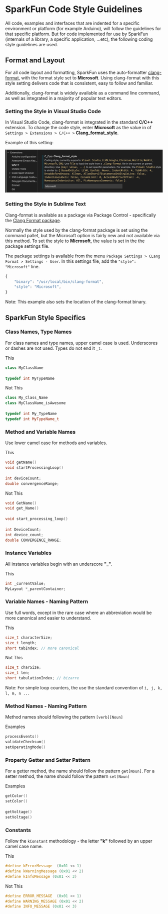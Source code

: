 
# SparkFun Code Style Guidelines

All code, examples and interfaces that are indented for a specific environment or platform (for example Arduino), will follow the guidelines for that specific platform. But for code implemented for use by SparkFun (internals of a library, a specific application, ...etc), the following coding style guidelines are used.

## Format and Layout

For all code layout and formatting, SparkFun uses the auto-formatter [clang-format](https://clang.llvm.org/docs/ClangFormat.html), with the format style set to **Microsoft**. Using clang-format with this style setting delivers code that is consistent, easy to follow and familiar. 

Additionally, clang-format is widely available as a command line command, as well as integrated in a majority of popular text editors. 

### Setting the Style in **Visual Studio Code**
In Visual Studio Code, clang-format is integrated in the standard **C/C++** extension. To change the code style, enter  **Microsoft** as the value in of `Settings > Extensions > C/C++ >` **Clang_format_style**. 

Example of this setting:

![Visual Studio Code setting](VSC_Settings.png)

### Setting the Style in **Sublime Text**
Clang-format is available as a package via Package Control - specifically the [Clang Format package](https://packagecontrol.io/packages/Clang%20Format). 

Normally the style used by the clang-format package is set using the command pallet, but the Microsoft option is fairly new and not available via this method. To set the style to **Microsoft**, the value is set in the the package settings file.  

The package settings is available from the menu `Package Settings > CLang Format > Settings - User`. In this settings file, add the `"style": "Microsoft"` line. 

```javascript
{
	"binary": "/usr/local/bin/clang-format",
	"style": "Microsoft",
}
```
Note: This example also sets the location of the clang-format binary.

## SparkFun Style Specifics 

### Class Names, Type Names
For class names and type names, upper camel case is used. Underscores or dashes are not used. Types do not end it `_t`. 

This
```C++
class MyClassName

typedef int MyTypeName
```
Not This
```C++
class My_Class_Name
class MyClassName_isAwesome

typedef int My_TypeName
typedef int MyTypeName_t
```

### Method and Variable Names
Use lower camel case for methods and variables.

This
```C++
void getName()
void startProcessingLoop()

int deviceCount;
double convergenceRange;
```

Not This
```C++
void GetName()
void get_Name()

void start_processing_loop()

int DeviceCount;
int device_count;
double CONVERGENCE_RANGE;
```

### Instance Variables
All instance variables begin with an underscore **"_"**.

This
```C++
int _currentValue;
MyLayout *_parentContainer;
```
### Variable Names - Naming Pattern
Use full words, except in the rare case where an abbreviation would be more canonical and easier to understand.

This
```C++
size_t characterSize;
size_t length;
short tabIndex; // more canonical
```

Not This
```C++
size_t charSize;
size_t len;
short tabulationIndex; // bizarre
```
Note: For simple loop counters, the use the standard convention of `i, j, k, l, m, n ...` 

### Method Names - Naming Pattern
Method names should following the pattern `[verb][Noun]`

Examples
```C++
processEvents()
validateChecksum()
setOperatingMode()
```

### Property Getter and Setter Pattern
For a getter method, the name should follow the pattern `get[Noun]`. For a setter method, the name should follow the pattern `set[Noun]`

Examples
```C++
getColor()
setColor()

getVoltage()
setVoltage()
```

### Constants
Follow the `kConstant` methodology - the letter **"k"** followed by an upper camel case name. 

This
```C++
#define kErrorMessage  (0x01 << 1)
#define kWarningMessage (0x01 << 2)
#define kInfoMessage (0x01 << 3)
```

Not This
```C++
#define ERROR_MESSAGE  (0x01 << 1)
#define WARNING_MESSAGE (0x01 << 2)
#define INFO_MESSAGE (0x01 << 3)
```
